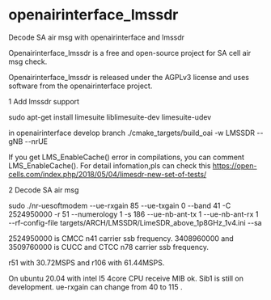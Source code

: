# openairinterface_lmssdr
Decode SA air msg with  openairinterface and lmssdr 

Openairinterface_lmssdr is a free and open-source project for SA cell air msg check.

Openairinterface_lmssdr is released under the AGPLv3 license and uses software from the openairinterface project. 

1 Add lmssdr support

  sudo apt-get install limesuite liblimesuite-dev limesuite-udev
  
  in openairinterface develop branch ./cmake_targets/build_oai  -w LMSSDR --gNB --nrUE
  
  If you get LMS_EnableCache() error in compilations,  you can comment LMS_EnableCache(). For detail infomation,pls can check this 
      https://open-cells.com/index.php/2018/05/04/limesdr-new-set-of-tests/
  
2 Decode SA air msg

  sudo ./nr-uesoftmodem  --ue-rxgain 85 --ue-txgain 0 --band 41 -C 2524950000  -r 51 --numerology 1 -s 186  --ue-nb-ant-tx 1 --ue-nb-ant-rx 1  \
       --rf-config-file targets/ARCH/LMSSDR/LimeSDR_above_1p8GHz_1v4.ini   --sa
  
   2524950000 is CMCC n41 carrier ssb frequency. 3408960000 and 3509760000 is  CUCC and CTCC n78 carrier ssb frequency.
   
   r51 with 30.72MSPS and r106 with 61.44MSPS.
   
 On ubuntu 20.04 with intel I5 4core CPU receive MIB ok. Sib1 is still on development. ue-rxgain can change from 40 to 115 .
